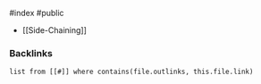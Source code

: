#index #public

- [[Side-Chaining]]


### Backlinks
```dataview 
list from [[#]] where contains(file.outlinks, this.file.link)
```

